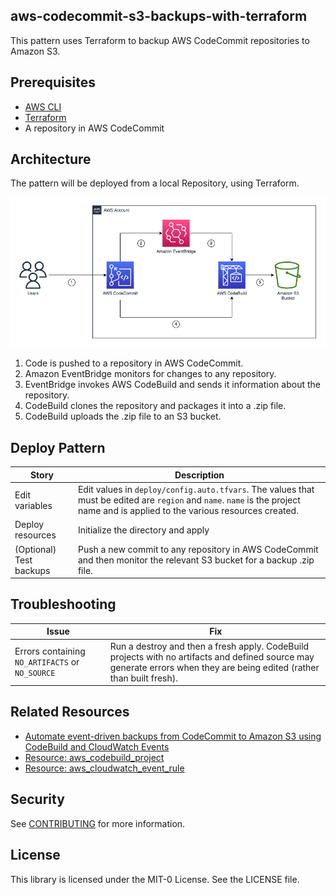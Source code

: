 ## aws-codecommit-s3-backups-with-terraform

This pattern uses Terraform to backup AWS CodeCommit repositories to Amazon S3. 

## Prerequisites

- [AWS CLI](https://docs.aws.amazon.com/cli/latest/userguide/getting-started-install.html)
- [Terraform](https://learn.hashicorp.com/tutorials/terraform/install-cli)
- A repository in AWS CodeCommit

## Architecture
The pattern will be deployed from a local Repository, using Terraform. 

![image info](./img/architecture.png)

1. Code is pushed to a repository in AWS CodeCommit.
2. Amazon EventBridge monitors for changes to any repository.
3. EventBridge invokes AWS CodeBuild and sends it information about the repository. 
4. CodeBuild clones the repository and packages it into a .zip file.
5. CodeBuild uploads the .zip file to an S3 bucket. 

## Deploy Pattern


| Story | Description |
|---|---|
| Edit variables | Edit values in `deploy/config.auto.tfvars`. The values that must be edited are `region` and `name`. `name` is the project name and is applied to the various resources created. 
| Deploy resources | Initialize the directory and apply |
| (Optional) Test backups | Push a new commit to any repository in AWS CodeCommit and then monitor the relevant S3 bucket for a backup .zip file. |

## Troubleshooting

| Issue | Fix |
|---|---|
| Errors containing `NO_ARTIFACTS` or `NO_SOURCE` | Run a destroy and then a fresh apply. CodeBuild projects with no artifacts and defined source may generate errors when they are being edited (rather than built fresh). |

## Related Resources

- [Automate event-driven backups from CodeCommit to Amazon S3 using CodeBuild and CloudWatch Events](https://docs.aws.amazon.com/prescriptive-guidance/latest/patterns/automate-event-driven-backups-from-codecommit-to-amazon-s3-using-codebuild-and-cloudwatch-events.html)
- [Resource: aws_codebuild_project](https://registry.terraform.io/providers/hashicorp/aws/latest/docs/resources/codebuild_project)
- [Resource: aws_cloudwatch_event_rule](https://registry.terraform.io/providers/hashicorp/aws/latest/docs/resources/cloudwatch_event_rule)

## Security

See [CONTRIBUTING](CONTRIBUTING.md#security-issue-notifications) for more information.

## License

This library is licensed under the MIT-0 License. See the LICENSE file.

